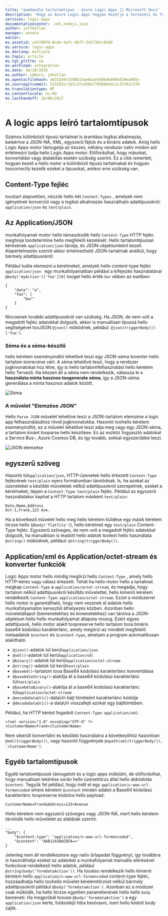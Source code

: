 ```yaml
---
title: "aaaHandle tartalomtípus - Azure Logic Apps |} Microsoft Docs"
description: "Hogy az Azure Logic Apps hogyan kezelje a tervezési és futásidejű tartalomtípusok"
services: logic-apps
documentationcenter: .net,nodejs,java
author: jeffhollan
manager: anneta
editor: 
ms.assetid: cd1f08fd-8cde-4afc-86ff-2e5738cc8288
ms.service: logic-apps
ms.devlang: multiple
ms.topic: article
ms.tgt_pltfrm: na
ms.workload: integration
ms.date: 10/18/2016
ms.author: LADocs; jehollan
ms.openlocfilehash: a823249c5388b15ae0aae450b40499b420ea005e
ms.sourcegitcommit: 523283cc1b3c37c428e77850964dc1c33742c5f0
ms.translationtype: MT
ms.contentlocale: hu-HU
ms.lasthandoff: 10/06/2017
---
```

# <a name="handle-content-types-in-logic-apps"></a>A logic apps leíró tartalomtípusok

Számos különböző típusú tartalmat is áramlása logikai alkalmazás, beleértve a JSON-NÁ, XML, egyszerű fájlok és a bináris adatok. Amíg hello Logic Apps motor támogatja az összes, néhány rendszer natív módon azt értelmezni tudja hello Logic Apps motor. Előfordulhat, hogy másokat, konvertálási vagy átalakítás esetén szükség szerint. Ez a cikk ismerteti, hogyan kezeli a hello motor a különböző típusú tartalmakat és hogyan toocorrectly kezelik ezeket a típusokat, amikor erre szükség van.

## <a name="content-type-header"></a>Content-Type fejléc

toostart alapvetően, nézzük hello két `Content-Types` , amelyek nem igényelnek konverzió vagy a logikai alkalmazás használható adattípusokról: `application/json` és `text/plain`.

## <a name="applicationjson"></a>Az Application/JSON

munkafolyamat-motor hello támaszkodik hello `Content-Type` HTTP fejléc meghívja toodetermine hello megfelelő kezelését. Hello tartalomtípussal kérésének `application/json` tárolja, és JSON-objektumként kezeli. Alapértelmezés szerint akkor értelmezhető JSON-tartalmak anélkül, hogy bármely adattípusokról. 

Például tudta elemezni a kérelmeket, amelyek hello content-type fejléc `application/json ` egy munkafolyamatban például a kifejezés használatával `@body('myAction')['foo'][0]` tooget hello érték `bar` ebben az esetben:

```
{
    "data": "a",
    "foo": [
        "bar"
    ]
}
```

Nincsenek további adattípusokról van szükség. Ha JSON, de nem volt a megadott fejléc adatokkal dolgozik, akkor is manuálisan típussá hello segítségével tooJSON `@json()` működnek, például: `@json(triggerBody())['foo']`.

### <a name="schema-and-schema-generator"></a>Séma és a séma-készítő

hello kérelem eseményindító lehetővé teszi egy JSON-séma tooenter hello tartalom tooreceive várt. A séma lehetővé teszi, hogy a rendszer jogkivonatokat hoz létre, így is hello tartalomfelhasználási hello kérelem hello Tervező. Ha készen áll a séma nem rendelkezik, válassza ki a **használata minta hasznos toogenerate séma**, így a JSON-séma generálása a minta hasznos adatok között.

![Séma](./media/logic-apps-http-endpoint/manualtrigger.png)

### <a name="parse-json-action"></a>A művelet "Elemzése JSON"

Hello `Parse JSON` művelet lehetővé teszi a JSON-tartalom elemzése a logic app felhasználásához rövid jogkivonatokba. Hasonló toohello kérelem eseményindító, ez a művelet lehetővé teszi adja meg vagy egy JSON-séma, a tartalom kívánt tooparse hello készítése. Ez az eszköz fogyasztó adatokat a Service Bus-, Azure Cosmos DB, és így tovább, sokkal egyszerűbbé teszi.

![JSON elemzése](./media/logic-apps-content-type/ParseJSON.png)

## <a name="textplain"></a>egyszerű szöveg

Hasonló túl`application/json`, HTTP-üzenetek hello érkezett `Content-Type` fejlécének `text/plain` nyers formátumban tárolódnak. Is, ha azokat az üzeneteket a későbbi műveletek nélkül adattípusokról szerepelnek, ezeket a kérelmeket, lépjen a `Content-Type`: `text/plain` fejléc. Például az egyszerű használatakor kaphat a HTTP tartalom másként `text/plain`:

```
Date,Name,Address
Oct-1,Frank,123 Ave.
```

Ha a következő művelet hello meg hello kérelem küldése egy másik kérelem törzse hello (`@body('flatfile')`), hello kérelmet egy `text/plain` Content-Type fejléc. Egyszerű szöveges, de nem volt a megadott fejléc adatokkal dolgozik, ha manuálisan is leadott hello adatok tootext hello használata `@string()` működnek, például: `@string(triggerBody())`.

## <a name="applicationxml-and-applicationoctet-stream-and-converter-functions"></a>Application/xml és Application/octet-stream és konverter funkciók

Logic Apps motor hello mindig megőrzi hello `Content-Type` , amely hello HTTP-kérés vagy válasz érkezett. Tehát ha hello motor hello a tartalmat megkap `Content-Type` a `application/octet-stream`, és megadja, hogy tartalom nélkül adattípusokról későbbi művelettel, hello kimenő kérelem rendelkezik `Content-Type`: `application/octet-stream`. Ezzel a módszerrel hello motor is garantálható, hogy nem vesznek el adatok hello munkafolyamaton keresztül áthelyezés közben. Azonban hello műveletállapot (bemenetekhez és kimenetekhez) van tárolva a JSON-objektum hello hello munkafolyamat állapota mozog. Ezért egyes adattípusok, hello motor alakít toopreserve hello tartalom tooa bináris base64 kódolású karakterlánc, amely megőrzi az mindkét megfelelő metaadatok `$content` és `$content-type`, amelyen a program automatikusan alakítható. 

* `@json()`-adatok túl kerül`application/json`
* `@xml()`-adatok túl kerül`application/xml`
* `@binary()`-adatok túl kerül`application/octet-stream`
* `@string()`-adatok túl kerül`text/plain`
* `@base64()`-tartalom tooa Base64 kódolású karakterlánc konvertálása
* `@base64toString()`-alakítja át a base64 kódolású karakterlánc túl`text/plain`
* `@base64toBinary()`-alakítja át a base64 kódolású karakterlánc túl`application/octet-stream`
* `@encodeDataUri()`-dataUri bájt tömbként karakterlánc kódolja
* `@decodeDataUri()`-a dataUri visszafejti azokat egy bájttömbben.

Például, ha HTTP kérést fogadott `Content-Type`: `application/xml`:

```
<?xml version="1.0" encoding="UTF-8" ?>
<CustomerName>Frank</CustomerName>
```

Nem sikerült konvertálni és későbbi használatra a következőhöz hasonlóan `@xml(triggerBody())`, vagy hasonló függvények `@xpath(xml(triggerBody()), '/CustomerName')`.

## <a name="other-content-types"></a>Egyéb tartalomtípusok

Egyéb tartalomtípusok támogatott és a logic apps működni, de előfordulhat, hogy manuálisan lekérése során hello üzenettörzs által hello dekódolás `$content`. Tegyük fel például, hogy indít el egy `application/x-www-url-formencoded` where kérelem `$content` minden adatot a Base64 kódolású karakterlánc toopreserve kódolva hello payload:

```
CustomerName=Frank&Address=123+Avenue
```

Hello kérelem nem egyszerű szöveges vagy JSON-NÁ, mert hello kérelem tárolódik hello műveletet az alábbiak szerint:

```
...
"body": {
    "$content-type": "application/x-www-url-formencoded",
    "$content": "AAB1241BACDFA=="
}
```

Jelenleg nem áll rendelkezésre egy natív űrlapadat függvényt, így továbbra is használhatja ezeket az adatokat a munkafolyamat manuális elérésével funkcióval rendelkező hello adatok, például `@string(body('formdataAction'))`. Ha tooalso rendelkezik hello kimenő kérelem hello `application/x-www-url-formencoded` content-type fejléc, hozzáadhatja hello toohello művelet kérelemtörzset nélkül bármely adattípusokról például `@body('formdataAction')`. Azonban ez a módszer csak működik, ha hello törzse egyetlen paraméterének hello hello `body` bemeneti. Ha megpróbál toouse `@body('formdataAction')` a egy `application/json` kérte, futásidejű hiba beolvasni, mert hello kódolt body zajlik.

